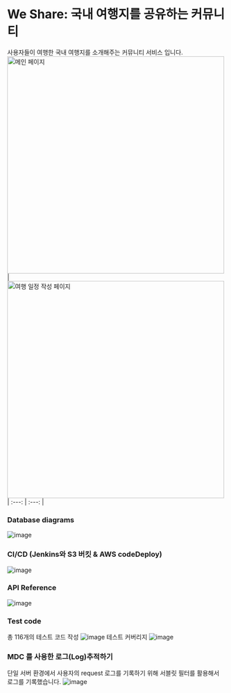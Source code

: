 # We Share: 국내 여행지를 공유하는 커뮤니티
사용자들이 여행한 국내 여행지를 소개해주는 커뮤니티 서비스 입니다.
<img width="500px" alt="메인 페이지" src="https://github.com/WeShareSNS/be-server/assets/110734817/8d8f65c0-e929-440c-a502-0ba1be4cf911"> | <img width="500px" alt="여행 일정 작성 페이지" src="https://github.com/WeShareSNS/be-server/assets/110734817/4cc92ab5-99c4-498d-8563-d0131e5624e5"> 
| :---: | :---: |


### Database diagrams
![image](https://github.com/WeShareSNS/be-server/assets/110734817/6b8c29d0-6886-4858-8c1a-aed64ce05b8d)

### CI/CD (Jenkins와 S3 버킷 & AWS codeDeploy)
![image](https://github.com/WeShareSNS/be-server/assets/110734817/99017e6b-5b06-4cdd-a2cf-3e03b8bdfd5a)


### API Reference
![image](https://github.com/WeShareSNS/be-server/assets/110734817/0a0cbb15-8bfc-4866-8b58-ecd89ddffd9e)

### Test code
총 116개의 테스트 코드 작성
![image](https://github.com/WeShareSNS/be-server/assets/110734817/188b754a-9499-4c15-89a6-340535989cef)
테스트 커버리지
![image](https://github.com/WeShareSNS/be-server/assets/110734817/2bb410be-98cf-4832-b077-02756dc076bb)


### MDC 를 사용한 로그(Log)추적하기
단일 서버 환경에서 사용자의 request 로그를 기록하기 위해 서블릿 필터를 활용해서 로그를 기록했습니다.
![image](https://github.com/WeShareSNS/be-server/assets/110734817/7bb54446-e9db-42c0-bc14-55dec2160799)
